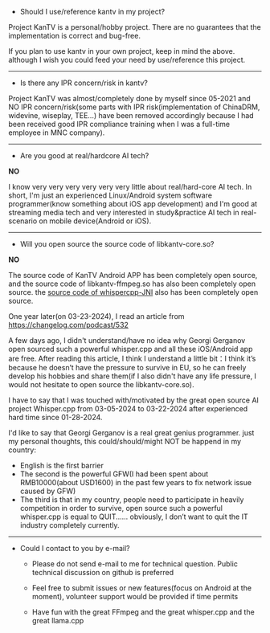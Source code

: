 
- Should I use/reference kantv in my project?

Project KanTV is a personal/hobby project. There are no guarantees that the implementation is correct and bug-free.

If you plan to use kantv in your own project, keep in mind the above. although I wish you could feed your need by use/reference this project.

<hr>

- Is there any IPR concern/risk in kantv?

Project KanTV was almost/completely done by myself since 05-2021 and NO IPR concern/risk(some parts with IPR risk(implementation of ChinaDRM, widevine, wiseplay, TEE...) have been removed accordingly because I had been received good IPR compliance training when I was a full-time employee in MNC company).

<hr>

- Are you good at real/hardcore AI tech?

<b>NO</b>

I know very very very very very very little about real/hard-core AI tech. In short, I'm just an experienced Linux/Android system software programmer(know something about iOS app development) and I'm good at streaming media tech and very interested in study&practice AI tech in real-scenario on mobile device(Android or iOS).

<hr>

- Will you open source the source code of libkantv-core.so?

<b>NO</b>

The source code of KanTV Android APP has been completely open source, and the source code of libkantv-ffmpeg.so has also been completely open source. the <a href="https://github.com/zhouwg/kantv/issues/64">source code of whispercpp-JNI</a> also has been completely open source.


One year later(on 03-23-2024), I read an article from <a href="https://changelog.com/podcast/532">https://changelog.com/podcast/532</a>

A few days ago, I didn't understand/have no idea why Georgi Gerganov open sourced such a powerful whisper.cpp and all these iOS/Android app are free. After reading this article, I think I understand a little bit：I think it’s because he doesn’t have the pressure to survive in EU, so he can freely develop his hobbies and share them(if I also didn't have any life pressure, I would not hesitate to open source the libkantv-core.so).

I have to say that I was touched with/motivated by the great open source AI project Whisper.cpp from 03-05-2024 to 03-22-2024 after experienced hard time since 01-28-2024.

I'd like to say that Georgi Gerganov is a real great genius programmer. just my personal thoughts, this could/should/might NOT be happend in my country:

<ul>
<li>
    English is the first barrier
</li>
<li>
    The second is the powerful GFW(I had been spent about RMB10000(about USD1600) in the past few years to fix network issue caused by GFW)
</li>
<li>
    The third is that in my country, people need to participate in heavily competition in order to survive, open source such a powerful whisper.cpp is equal to QUIT...... obviously, I don’t want to quit the IT industry completely currently.

</li>
</ul>

<hr>


- Could I contact to you by e-mail?

  * Please do not send e-mail to me for technical question. Public technical discussion on github is preferred

  * Feel free to submit issues or new features(focus on Android at the moment), volunteer support would be provided if time permits

  * Have fun with the great FFmpeg and the great whisper.cpp and the great llama.cpp
